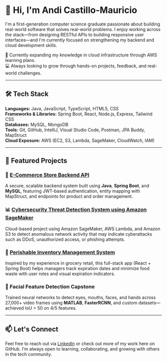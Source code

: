 # 👋 Hi, I'm Andi Castillo-Mauricio

I'm a first-generation computer science graduate passionate about building real-world software that solves real-world problems. I enjoy working across the stack—from designing RESTful APIs to building responsive user interfaces—and I'm currently focused on strengthening my backend and cloud development skills.

🌱 Currently expanding my knowledge in cloud infrastructure through AWS learning plans.  
💻 Always looking to grow through hands-on projects, feedback, and real-world challenges.

---

## 🛠️ Tech Stack

**Languages:** Java, JavaScript, TypeScript, HTML5, CSS  
**Frameworks & Libraries:** Spring Boot, React, Node.js, Express, Tailwind CSS  
**Databases:** MySQL, MongoDB  
**Tools:** Git, GitHub, IntelliJ, Visual Studio Code, Postman, JPA Buddy, MapStruct  
**Cloud Exposure:** AWS (EC2, S3, Lambda, SageMaker, CloudWatch, IAM)  

---

## 🔧 Featured Projects

### 🛒 [E-Commerce Store Backend API](https://github.com/Andi-Cast/ECommerceStoreSpringRESTfulAPI)  
A secure, scalable backend system built using **Java**, **Spring Boot**, and **MySQL**, featuring JWT-based authentication, entity mapping with MapStruct, and endpoints for product and order management.

### 📊 [Cybersecurity Threat Detection System using Amazon SageMaker](https://github.com/Andi-Cast/cybersecurity-threat-detection-sagemaker)
Cloud-based project using Amazon SageMaker, AWS Lambda, and Amazon S3 to detect anomalous network activity that may indicate cyberattacks such as DDoS, unauthorized access, or phishing attempts.

### 🥬 [Perishable Inventory Management System](https://github.com/Andi-Cast/inventory-app)  
Inspired by my experience in grocery retail, this full-stack app (React + Spring Boot) helps managers track expiration dates and minimize food waste with user roles and visual expiration indicators.

### 🤖 Facial Feature Detection Capstone  
Trained neural networks to detect eyes, mouths, faces, and hands across 27,000+ video frames using **MATLAB**, **FasterRCNN**, and custom datasets—achieved IoU > 50 on 4/5 features.

---

## 📫 Let's Connect

Feel free to reach out via [LinkedIn](https://www.linkedin.com/in/andi-castillo) or check out more of my work here on GitHub. I'm always open to learning, collaborating, and growing with others in the tech community.
